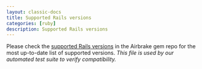 ```yaml
---
layout: classic-docs
title: Supported Rails versions
categories: [ruby]
description: Supported Rails versions
---
```


Please check the [supported Rails versions](https://github.com/airbrake/airbrake/tree/master/gemfiles)
in the Airbrake gem repo for the most up-to-date list of supported versions.
_This file is used by our automated test suite to verify compatibility._
